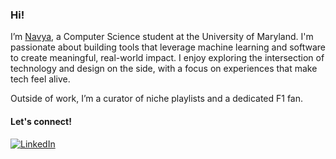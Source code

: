 ### Hi!

I’m [Navya](https://navyakhurana.vercel.app), a Computer Science student at the University of Maryland. I'm passionate about building tools that leverage machine learning and software to create meaningful, real-world impact. 
I enjoy exploring the intersection of technology and design on the side, with a focus on experiences that make tech feel alive.

Outside of work, I’m a curator of niche playlists and a dedicated F1 fan.

#### Let's connect!
[![LinkedIn](https://img.shields.io/badge/LinkedIn-0077B5?style=for-the-badge&logo=linkedin&logoColor=white)](https://www.linkedin.com/in/navya-khurana/)
